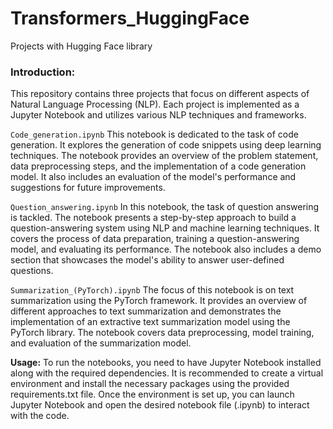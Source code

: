 # Transformers_HuggingFace
Projects with Hugging Face library


### Introduction:
This repository contains three projects that focus on different aspects of Natural Language Processing (NLP). Each project is implemented as a Jupyter Notebook and utilizes various NLP techniques and frameworks.

`Code_generation.ipynb`
This notebook is dedicated to the task of code generation. It explores the generation of code snippets using deep learning techniques. The notebook provides an overview of the problem statement, data preprocessing steps, and the implementation of a code generation model. It also includes an evaluation of the model's performance and suggestions for future improvements.

`Question_answering.ipynb`
In this notebook, the task of question answering is tackled. The notebook presents a step-by-step approach to build a question-answering system using NLP and machine learning techniques. It covers the process of data preparation, training a question-answering model, and evaluating its performance. The notebook also includes a demo section that showcases the model's ability to answer user-defined questions.

`Summarization_(PyTorch).ipynb`
The focus of this notebook is on text summarization using the PyTorch framework. It provides an overview of different approaches to text summarization and demonstrates the implementation of an extractive text summarization model using the PyTorch library. The notebook covers data preprocessing, model training, and evaluation of the summarization model.

**Usage:**
To run the notebooks, you need to have Jupyter Notebook installed along with the required dependencies. It is recommended to create a virtual environment and install the necessary packages using the provided requirements.txt file. Once the environment is set up, you can launch Jupyter Notebook and open the desired notebook file (.ipynb) to interact with the code.
